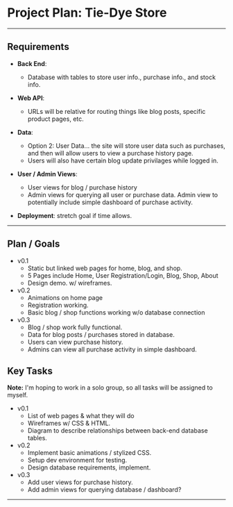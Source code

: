 
# Project Plan: Tie-Dye Store

--- 

## Requirements
* **Back End**: 
    - Database with tables to store user info., purchase info., and stock info. 

* **Web API**: 
    - URLs will be relative for routing things like blog posts, specific product pages, etc. 

* **Data**: 
    - Option 2: User Data... the site will store user data such as purchases, and then will allow users to view a purchase history page. 
    - Users will also have certain blog update privilages while logged in. 

* **User / Admin Views**:
    - User views for blog / purchase history
    - Admin views for querying all user or purchase data. Admin view to potentially include simple dashboard of purchase activity. 

* **Deployment**: stretch goal if time allows. 

---

## Plan / Goals
* v0.1
    - Static but linked web pages for home, blog, and shop. 
    - 5 Pages include Home, User Registration/Login, Blog, Shop, About
    - Design demo. w/ wireframes.
* v0.2
    - Animations on home page
    - Registration working. 
    - Basic blog / shop functions working w/o database connection
* v0.3
    - Blog / shop work fully functional. 
    - Data for blog posts / purchases stored in database. 
    - Users can view purchase history. 
    - Admins can view all purchase activity in simple dashboard. 

## Key Tasks

**Note:** I'm hoping to work in a solo group, so all tasks will be assigned to myself. 

* v0.1
    - List of web pages & what they will do
    - Wireframes w/ CSS & HTML. 
    - Diagram to describe relationships between back-end database tables. 
* v0.2
    - Implement basic animations / stylized CSS. 
    - Setup dev environment for testing. 
    - Design database requirements, implement. 
* v0.3
    - Add user views for purchase history. 
    - Add admin views for querying database / dashboard? 

--- 